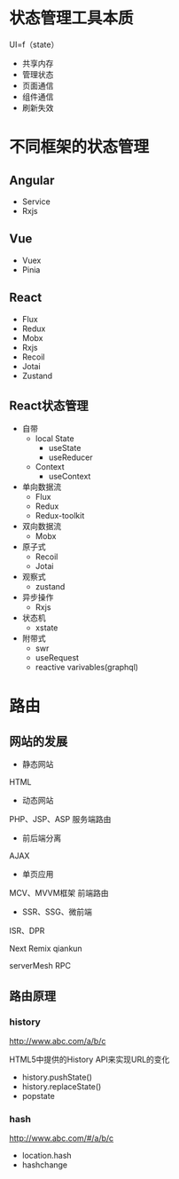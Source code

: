 # 状态管理工具本质

UI=f（state）

- 共享内存
- 管理状态
- 页面通信
- 组件通信
- 刷新失效



# 不同框架的状态管理

## Angular

- Service 
- Rxjs

## Vue

- Vuex
- Pinia

## React

- Flux
- Redux
- Mobx
- Rxjs
- Recoil
- Jotai
- Zustand



## React状态管理

- 自带
  - local State
    - useState
    - useReducer
  - Context
    - useContext
- 单向数据流
  - Flux
  - Redux
  - Redux-toolkit
- 双向数据流
  - Mobx
- 原子式
  - Recoil
  - Jotai
- 观察式
  - zustand
- 异步操作
  - Rxjs
- 状态机
  - xstate
- 附带式
  - swr
  - useRequest
  - reactive varivables(graphql)





# 路由

## 网站的发展

- 静态网站

HTML

- 动态网站

PHP、JSP、ASP 服务端路由

- 前后端分离

AJAX

- 单页应用

MCV、MVVM框架   前端路由

- SSR、SSG、微前端

ISR、DPR 

Next Remix qiankun

serverMesh RPC



## 路由原理

### history

http://www.abc.com/a/b/c

HTML5中提供的History API来实现URL的变化

- history.pushState()
- history.replaceState()
- popstate



### hash

http://www.abc.com/#/a/b/c

- location.hash
- hashchange